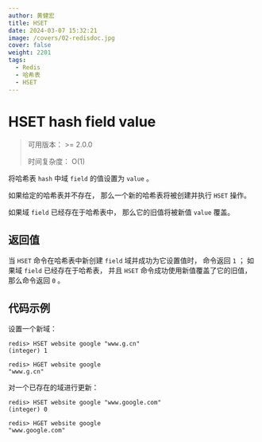```yaml
---
author: 黄健宏
title: HSET
date: 2024-03-07 15:32:21
image: /covers/02-redisdoc.jpg
cover: false
weight: 2201
tags:
  - Redis
  - 哈希表
  - HSET
---
```

# HSET hash field value

> 可用版本： >= 2.0.0
> 
> 时间复杂度： O(1)

将哈希表 `hash` 中域 `field` 的值设置为 `value` 。

如果给定的哈希表并不存在， 那么一个新的哈希表将被创建并执行 `HSET` 操作。

如果域 `field` 已经存在于哈希表中， 那么它的旧值将被新值 `value` 覆盖。

## 返回值

当 `HSET` 命令在哈希表中新创建 `field` 域并成功为它设置值时， 命令返回 `1` ； 如果域 `field` 已经存在于哈希表， 并且 `HSET` 命令成功使用新值覆盖了它的旧值， 那么命令返回 `0` 。

## 代码示例
设置一个新域：

```shell
redis> HSET website google "www.g.cn"
(integer) 1

redis> HGET website google
"www.g.cn"
```

对一个已存在的域进行更新：

```shell
redis> HSET website google "www.google.com"
(integer) 0

redis> HGET website google
"www.google.com"
```